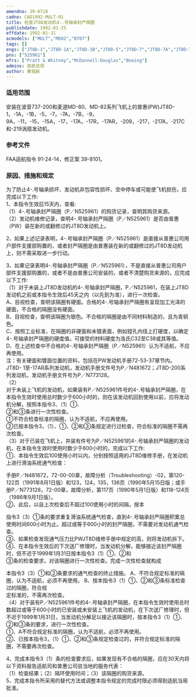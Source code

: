 ```yaml
---
amendno: 39-0718  
cadno: CAD1992-MULT-01  
title: 检查JT8D发动机4-.号轴承封严隔圈  
publishdate: 1992-01-25  
effdate: 1992-01-31  
acmodels: ["MULT","MD82","B707"]  
tags: []  
engs: ["JT8D-1","JT8D-1A","JT8D-1B","JT8D-5","JT8D-7","JT8D-7A","JT8D-7B","JT8D-9","JT8D-9A","JT8D-11","JT8D-15","JT8D-15A","JT8D-17","JT8D-17A","JT8D-17R","JT8D-17AR","JT8D-209","JT8D-217","JT8D-217A","JT8D-217C","JT8D-219"]  
pns: ["525961"]  
mfrs: ["Pratt & Whitney","McDonnell-Douglas","Boeing"]  
admins: 民航总局  
author: 黄祖新  
---
```

  
### 适用范围  
安装在波音737-200和麦道MD-80、MD-82系列飞机上的普惠(PW)JT8D-1，-1A，-1B，-5，-7，-7A，-7B，-9，9A，-11，-15，-15A，-17，-17A，-17R，-17AR，-209，-217，-217A，-217C和-219涡扇发动机。  
  
<!--more-->  
### 参考文件  
  FAA适航指令 91-24-14，修正案 39-8101。  
  
### 原因、措施和规定  

  为了防止4-.号轴承损坏、发动机非包容性损坏、空中停车或可能使飞机损伤，应完成以下工作:  
   1、本指令生效后15天内，查看:  
  （1）4-.号轴承封严隔圈（P／N525961）的购货记录，查明其购货来源。  
  （2）发动机维修记录，查明4-.号轴承封严隔圈（P／N525961）是否由普惠（PW）装在新的或翻修过的JT8D发动机上。  
  
  2、如果上述记录表明，4-.号轴承封严隔圈（P／N525961）是直接从普惠公司用户部件支援部购置的，或者封严隔圈是由普惠装在新的或翻修过的JT8D发动机上，则不需采取进一步行动。  
  
  3、如果记录表明4-.号轴承封严隔圈（P／N525961），不是直接从普惠公司用户部件支援部购置的，或者不是由普惠公司安装的，或者不清楚购货来源的，应完成以下工作:  
  （1）对于未装上JT8D发动机的4-.号轴承封严隔圈，P／N525961，在装上JT8D发动机之前或本指令生效后45天之内（以先到为准），进行一次检查。  
  A、目视检查，查明该隔圈有硬面。合格的4-.号轴承封严隔圈有呈现加工光泽的硬面，不合格的隔圈没有硬面。  
  B、目视检查，查明该隔圈为银色。不合格的隔圈是由不同材料制造的，且为青铜色。  
  C、按照工业标准，在隔圈的非硬面和未镀表面，例如镗孔内径上打硬度，以确定4-.号轴承封严隔圈的硬度值。可接受的材料硬度为洛氏C32至C38或其等值。  
  D、在上述检查中不合格的4-.号轴承封严隔圈（P／N525961）认为不适航，不应再使用。  
  注：有关硬面和镀面位置的资料，包括在PW发动机手册72-53-37章节内。JT8D- 1至-17AR系列发动机，发动机手册文件号为P／N481672；JT8D-200系列发动机，发动机手册文件号为P／N773128。  
（2）  
对于未装上飞机的发动机，如果装有P／N525961件号的4-.号轴承封严隔圈，在本指令生效时使用总时数少于600小时的，则在该发动机回到使用以前，应将发动机分解，按照本指令3、（1）①、  
②和③条进行一次性检查。  
  ①不符合检查标准的隔圈，认为不适航，不应再使用。  
  ②已按本指令3，（1）、①、②和③条规定进行过检查，符合标准的隔圈不需再次检查。  
  （3）对于已装在飞机上，并装有件号为P／N525961的4-.号轴承封严隔圈的发动机，在本指令生效时使用时数少于600小时的，完成以下工作:  
  ①、本指令生效后100使用小时以内，分别按照适用的JT8D维修手册，在发动机上进行滑油系统通气检查：  
  
手册P／N481672，72-00-00章，故障分析（Troubleshooting）-02，第120- 122页（1991年8月1日版）和123，124，135，136页（1990年5月15日版；或手册P／N773128，72-00章，故障分析，第117页（1990年5月1日版）和118-124页（1986年9月1日版）。  
  ②、此后，以自上次检查后不超过100使用小时的间隔，按本  
  
指令3（3）①条的要求重复滑油系统通气检查，直到4-.号轴承封严隔圈积累总使用时间600小时为止。超过或等于600小时的封严隔圈，不需要对发动机通气检查。  
  ③、如果检查发现通气压力比PWJT8D维修手册中规定的高，则将发动机拆下。  
  ④、在本指令生效后的下次送厂修理时，当发动机分解，能够接近该封严隔圈时，但不迟于1999年1月31日按本指令3（1）①、②和  
③条的检查要求，对该隔圈进行一次性检查。完成一次性检查就构成  
  
本指令3（3）①和②条要求的通气检查的终止措施。        A、不符合规定标准的隔圈，认为不适航，必须不再使用。        B、按本指令3（1）①、②和③条标准检查过的隔圈，符合规  
定标准的，不需再次检查。  
  （4）对于装有P／N525961件号的4-.号轴承封严隔圈，在本指令生效时使用总时数超过或等于600小时的已安装或未安装上飞机的发动机，在下次送厂修理时，但不迟于1999年1月31日，当发动机分解足以接近该隔圈时，按本指令3（1）①、②和③条的要求，进行一次性检查。  
  ①、A不符合规定标准的隔圈，认为不适航，必须不再使用。  
  ②、已按本指令3，（1）①、②和③条规定检查过的，并符合规定标准的隔圈，不需要再次检查。  
  
4、完成本指令3（1）条的检查要求后，如果发现有不合格的隔圈，应在30天内将以下资料报告适航司和普惠公司驻当地的服务代表：  
（1）检查结果；（2）隔环使用时间；（3）该隔圈的购货来源。  
  5、完成本指令所采用的替代方法或调整本指令规定的完成时限必须得到适航当局批准。  
